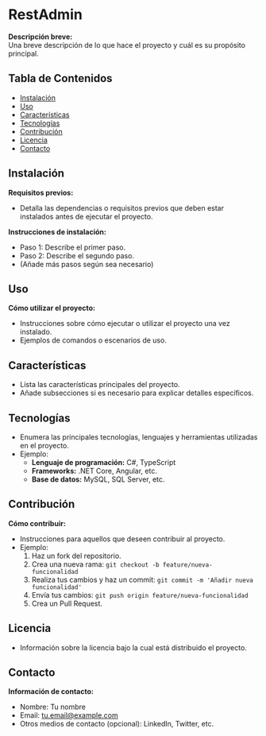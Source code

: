 # RestAdmin

**Descripción breve:**  
Una breve descripción de lo que hace el proyecto y cuál es su propósito principal.

## Tabla de Contenidos

- [Instalación](#instalación)
- [Uso](#uso)
- [Características](#características)
- [Tecnologías](#tecnologías)
- [Contribución](#contribución)
- [Licencia](#licencia)
- [Contacto](#contacto)

## Instalación

**Requisitos previos:**  
- Detalla las dependencias o requisitos previos que deben estar instalados antes de ejecutar el proyecto.

**Instrucciones de instalación:**  
- Paso 1: Describe el primer paso.
- Paso 2: Describe el segundo paso.
- (Añade más pasos según sea necesario)

## Uso

**Cómo utilizar el proyecto:**  
- Instrucciones sobre cómo ejecutar o utilizar el proyecto una vez instalado.
- Ejemplos de comandos o escenarios de uso.

## Características

- Lista las características principales del proyecto.
- Añade subsecciones si es necesario para explicar detalles específicos.

## Tecnologías

- Enumera las principales tecnologías, lenguajes y herramientas utilizadas en el proyecto.
- Ejemplo:
  - **Lenguaje de programación:** C#, TypeScript
  - **Frameworks:** .NET Core, Angular, etc.
  - **Base de datos:** MySQL, SQL Server, etc.

## Contribución

**Cómo contribuir:**  
- Instrucciones para aquellos que deseen contribuir al proyecto.
- Ejemplo:
  1. Haz un fork del repositorio.
  2. Crea una nueva rama: `git checkout -b feature/nueva-funcionalidad`
  3. Realiza tus cambios y haz un commit: `git commit -m 'Añadir nueva funcionalidad'`
  4. Envía tus cambios: `git push origin feature/nueva-funcionalidad`
  5. Crea un Pull Request.

## Licencia

- Información sobre la licencia bajo la cual está distribuido el proyecto.

## Contacto

**Información de contacto:**  
- Nombre: Tu nombre
- Email: tu.email@example.com
- Otros medios de contacto (opcional): LinkedIn, Twitter, etc.
